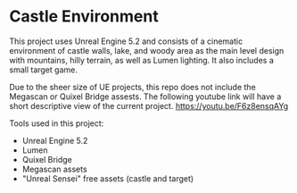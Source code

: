 # Castle Environment

This project uses Unreal Engine 5.2 and consists of a cinematic environment of castle walls, lake, and woody area as the main level design with mountains, hilly terrain, as well as Lumen lighting. 
It also includes a small target game. 

Due to the sheer size of UE projects, this repo does not include the Megascan or Quixel Bridge assests.
The following youtube link will have a short descriptive view of the current project.
https://youtu.be/F6z8ensqAYg

Tools used in this project:
- Unreal Engine 5.2
- Lumen
- Quixel Bridge
- Megascan assets
- "Unreal Sensei" free assets (castle and target)
